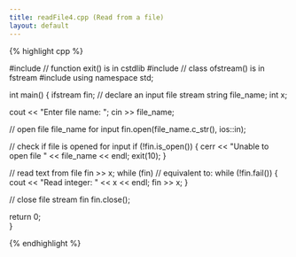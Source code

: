```yaml
---
title: readFile4.cpp (Read from a file)
layout: default
---
```


{% highlight cpp %}

#include <cstdlib>     // function exit() is in cstdlib
#include <fstream>     // class ofstream() is in fstream
#include <iostream>
using namespace std;

int main()
{
  ifstream fin;   // declare an input file stream
  string file_name;
  int x;

  cout << "Enter file name: ";
  cin >> file_name;

  // open file file_name for input
  fin.open(file_name.c_str(), ios::in);  

  // check if file is opened for input
  if (!fin.is_open())
    {
      cerr << "Unable to open file " << file_name << endl;
      exit(10);
    }

  // read text from file
  fin >> x;
  while (fin)  // equivalent to: while (!fin.fail())
    {
      cout << "Read integer: " << x << endl;
      fin >> x;
    }

  // close file stream fin
  fin.close();

  return 0;  
}

{% endhighlight %}
